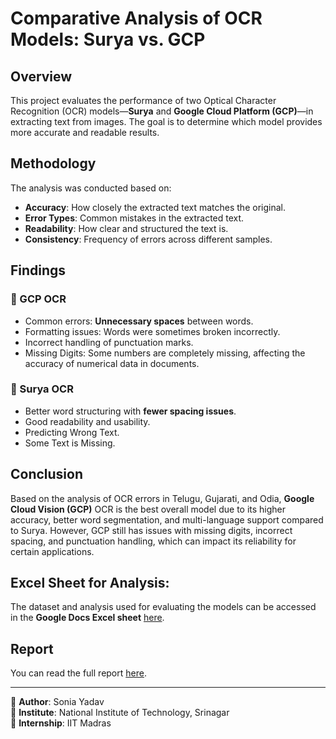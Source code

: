 # Comparative Analysis of OCR Models: Surya vs. GCP

## Overview
This project evaluates the performance of two Optical Character Recognition (OCR) models—**Surya** and **Google Cloud Platform (GCP)**—in extracting text from images. The goal is to determine which model provides more accurate and readable results.

## Methodology
The analysis was conducted based on:
- **Accuracy**: How closely the extracted text matches the original.
- **Error Types**: Common mistakes in the extracted text.
- **Readability**: How clear and structured the text is.
- **Consistency**: Frequency of errors across different samples.

## Findings
### 🔹 GCP OCR
- Common errors: **Unnecessary spaces** between words.
- Formatting issues: Words were sometimes broken incorrectly.
-  Incorrect handling of punctuation marks.
-  Missing Digits: Some numbers are completely missing, affecting the accuracy of numerical data in documents.

### 🔹 Surya OCR
- Better word structuring with **fewer spacing issues**.
- Good readability and usability.
- Predicting Wrong Text.
- Some Text is Missing.

## Conclusion
Based on the analysis of OCR errors in Telugu, Gujarati, and Odia, 
**Google Cloud Vision (GCP)** OCR is the best overall model due to its higher accuracy, better word segmentation, 
and multi-language support compared to Surya. However, GCP still has issues with missing digits, incorrect 
spacing, and punctuation handling, which can impact its reliability for certain applications.

## Excel Sheet for Analysis:
The dataset and analysis used for evaluating the models can be accessed in the **Google Docs Excel sheet** [here](https://docs.google.com/spreadsheets/d/1EPlpC0yaOwmFxHK59AYqwxq9d-ihYgbF/edit?usp=sharing&ouid=110672771518185269583&rtpof=true&sd=true).


## Report
You can read the full report [here](Excel_sheet_of_analysis_AND_best_model_suggest/Sonia-IITMadras_Report.pdf).

---
📌 **Author**: Sonia Yadav  
📌 **Institute**: National Institute of Technology, Srinagar  
📌 **Internship**: IIT Madras  
